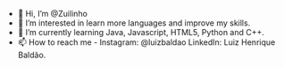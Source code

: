 - 👋 Hi, I’m @Zuilinho
- 👀 I’m interested in learn more languages and improve my skills.
- 🌱 I’m currently learning Java, Javascript, HTML5, Python and C++.
- 📫 How to reach me - Instagram: @luizbaldao LinkedIn: Luiz Henrique Baldão.

<!---
Zuilinho/Zuilinho is a ✨ special ✨ repository because its `README.md` (this file) appears on your GitHub profile.
You can click the Preview link to take a look at your changes.
--->
